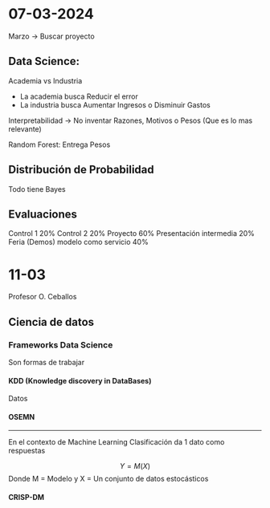 # 07-03-2024

Marzo -> Buscar proyecto
## Data Science:

Academia vs Industria
- La academia busca Reducir el error
- La industria busca Aumentar Ingresos o Disminuir Gastos

Interpretabilidad -> No inventar Razones, Motivos o Pesos (Que es lo mas relevante)

Random Forest: Entrega Pesos

## Distribución de Probabilidad

Todo tiene Bayes

## Evaluaciones

Control 1 20% 
Control 2 20%
Proyecto 60%
	Presentación intermedia 20%
	Feria (Demos) modelo como servicio 40%

# 11-03

Profesor O. Ceballos

## Ciencia de datos
### Frameworks Data Science

Son formas de trabajar

#### KDD (Knowledge discovery in DataBases)
Datos

#### OSEMN

---
En el contexto de Machine Learning
Clasificación da 1 dato como respuestas

$$
Y=M(X)
$$
Donde M = Modelo y X = Un conjunto de datos estocásticos

#### CRISP-DM

